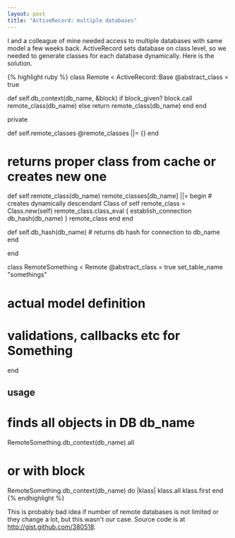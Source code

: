 ```yaml
---
layout: post
title: "ActiveRecord: multiple databases"
---
```


I and a colleague of mine needed access to multiple databases with same model a few weeks back.
ActiveRecord sets database on class level, so we needed to generate classes for each database dynamically.
Here is the solution.

{% highlight ruby %}
class Remote < ActiveRecord::Base
  @abstract_class = true

  def self.db_context(db_name, &block)
    if block_given?
      block.call remote_class(db_name)
    else
      return remote_class(db_name)
    end
  end

  private

  def self.remote_classes
    @remote_classes ||= {}
  end

  # returns proper class from cache or creates new one
  def self.remote_class(db_name)
    remote_classes[db_name] ||= begin
      # creates dynamically descendant Class of self
      remote_class = Class.new(self)
      remote_class.class_eval { establish_connection db_hash(db_name) }
      remote_class
    end
  end

  def self.db_hash(db_name)
    # returns db hash for connection to db_name
  end

end

class RemoteSomething < Remote
  @abstract_class = true
  set_table_name "somethings"

  # actual model definition
  # validations, callbacks etc for Something
end

## usage ##

# finds all objects in DB db_name
RemoteSomething.db_context(db_name).all
# or with block
RemoteSomething.db_context(db_name) do |klass|
  klass.all
  klass.first
end
{% endhighlight %}

This is probably bad idea if number of remote databases is not limited or they change a lot, but this wasn't our case.
Source code is at <a href="http://gist.github.com/380518">http://gist.github.com/380518</a>.